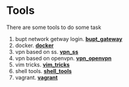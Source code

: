 # Tools
There are some tools to do some task

1. bupt network getway login. [**bupt_gateway**](#)
2. docker. [**docker**](#)
3. vpn based on ss. [**vpn_ss**](#)
4. vpn based on openvpn. [**vpn_openvpn**](#)
5. vim tricks. [**vim_tricks**](#)
6. shell tools. [**shell_tools**](#)
7. vagrant. [**vagrant**](#)
